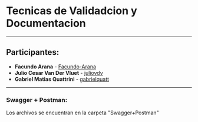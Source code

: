 # Tecnicas de Validadcion y Documentacion 

----------------------------------------------------------------------
## Participantes:
* **Facundo Arana** - [Facundo-Arana](https://github.com/Facundo-Arana)
* **Julio Cesar Van Der Vluet** - [juliovdv](https://github.com/juliovdv)
* **Gabriel Matias Quattrini** - [gabrielquatt](https://github.com/gabrielquatt)
----------------------------------------------------------------------

### Swagger + Postman:

Los archivos se encuentran en la carpeta "Swagger+Postman"

